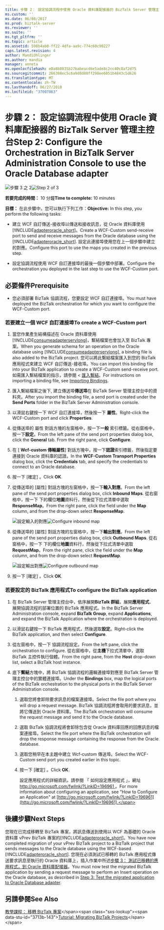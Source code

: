 ```yaml
---
title: 步驟 2： 設定協調流程中使用 Oracle 資料庫配接器的 BizTalk Server 管理主控台 |Microsoft Docs
ms.custom: ''
ms.date: 06/08/2017
ms.prod: biztalk-server
ms.reviewer: ''
ms.suite: ''
ms.tgt_pltfrm: ''
ms.topic: article
ms.assetid: 598b4ab0-ff22-4dfa-aa9c-774c60c90227
caps.latest.revision: 4
author: MandiOhlinger
ms.author: mandia
manager: anneta
ms.openlocfilehash: e0a8b8035b27babeacd6e5ade8c2cc40c8af2d75
ms.sourcegitcommit: 266308ec5c6a9d8d80ff298ee6051b4843c5d626
ms.translationtype: MT
ms.contentlocale: zh-TW
ms.lasthandoff: 06/27/2018
ms.locfileid: "37007863"
---
```

# <a name="step-2-configure-the-orchestration-in-biztalk-server-administration-console-to-use-the-oracle-database-adapter"></a><span data-ttu-id="3713b-102">步驟 2： 設定協調流程中使用 Oracle 資料庫配接器的 BizTalk Server 管理主控台</span><span class="sxs-lookup"><span data-stu-id="3713b-102">Step 2: Configure the Orchestration in BizTalk Server Administration Console to use the Oracle Database adapter</span></span>
<span data-ttu-id="3713b-103">![步驟 3 之 2](../../adapters-and-accelerators/adapter-oracle-database/media/step-2of3.gif "Step_2of3")</span><span class="sxs-lookup"><span data-stu-id="3713b-103">![Step 2 of 3](../../adapters-and-accelerators/adapter-oracle-database/media/step-2of3.gif "Step_2of3")</span></span>  
  
 <span data-ttu-id="3713b-104">**若要完成的時間：** 10 分鐘</span><span class="sxs-lookup"><span data-stu-id="3713b-104">**Time to complete:** 10 minutes</span></span>  
  
 <span data-ttu-id="3713b-105">**目標：** 在此步驟中，您可以執行下列工作：</span><span class="sxs-lookup"><span data-stu-id="3713b-105">**Objective:** In this step, you perform the following tasks:</span></span>  
  
- <span data-ttu-id="3713b-106">建立 WCF 自訂傳送-接收埠以傳送和接收訊息，從 Oracle 資料庫使用[!INCLUDE[adapteroracle_short](../../includes/adapteroracle-short-md.md)]。</span><span class="sxs-lookup"><span data-stu-id="3713b-106">Create a WCF-Custom send-receive port to send and receive messages from the Oracle database using the [!INCLUDE[adapteroracle_short](../../includes/adapteroracle-short-md.md)].</span></span> <span data-ttu-id="3713b-107">設定此連接埠使用您在上一個步驟中建立的對應。</span><span class="sxs-lookup"><span data-stu-id="3713b-107">Configure this port to use the maps you created in the previous step.</span></span>  
  
- <span data-ttu-id="3713b-108">設定協調流程使用 WCF 自訂連接埠的最後一個步驟中部署。</span><span class="sxs-lookup"><span data-stu-id="3713b-108">Configure the orchestration you deployed in the last step to use the WCF-Custom port.</span></span>  
  
## <a name="prerequisite"></a><span data-ttu-id="3713b-109">必要條件</span><span class="sxs-lookup"><span data-stu-id="3713b-109">Prerequisite</span></span>  
  
-   <span data-ttu-id="3713b-110">您必須部署 BizTalk 協調流程，您要設定 WCF 自訂連接埠。</span><span class="sxs-lookup"><span data-stu-id="3713b-110">You must have deployed the BizTalk orchestration for which you want to configure the WCF-Custom port.</span></span>  
  
### <a name="to-create-a-wcf-custom-port"></a><span data-ttu-id="3713b-111">若要建立一個 WCF 自訂連接埠</span><span class="sxs-lookup"><span data-stu-id="3713b-111">To create a WCF-Custom port</span></span>  
  
1. <span data-ttu-id="3713b-112">當您作業產生結構描述在 Oracle 資料庫使用[!INCLUDE[consumeadapterservlong](../../includes/consumeadapterservlong-md.md)]，繫結檔案也會加入至 BizTalk 專案。</span><span class="sxs-lookup"><span data-stu-id="3713b-112">When you generate schema for an operation on the Oracle database using [!INCLUDE[consumeadapterservlong](../../includes/consumeadapterservlong-md.md)], a binding file is also added to the BizTalk project.</span></span> <span data-ttu-id="3713b-113">您可以將此繫結檔案匯入到您的 BizTalk 應用程式來建立 WCF 自訂傳送-接收埠。</span><span class="sxs-lookup"><span data-stu-id="3713b-113">You can import this binding file into your BizTalk application to create a WCF-Custom send-receive port.</span></span> <span data-ttu-id="3713b-114">如需匯入繫結檔案的指示，請參閱 <<c0> [ 匯入繫結](http://msdn.microsoft.com/library/4cac9267-8bd8-453b-96b4-5c038912463f)。</span><span class="sxs-lookup"><span data-stu-id="3713b-114">For instructions on importing a binding file, see [Importing Bindings](http://msdn.microsoft.com/library/4cac9267-8bd8-453b-96b4-5c038912463f).</span></span>  
  
2. <span data-ttu-id="3713b-115">匯入繫結檔案之後下, 建立傳送埠**傳送埠**在 BizTalk Server 管理主控台中的資料夾。</span><span class="sxs-lookup"><span data-stu-id="3713b-115">After you import the binding file, a send port is created under the **Send Ports** folder in the BizTalk Server Administration console.</span></span>  
  
3. <span data-ttu-id="3713b-116">以滑鼠右鍵按一下 WCF 自訂連接埠，然後按一下 **屬性**。</span><span class="sxs-lookup"><span data-stu-id="3713b-116">Right-click the WCF-Custom port and click **Properties**.</span></span>  
  
4. <span data-ttu-id="3713b-117">從傳送埠的 屬性 對話方塊的左窗格中，按一下**一般** 索引標籤。從右窗格中，按一下**設定**。</span><span class="sxs-lookup"><span data-stu-id="3713b-117">From the left pane of the send port properties dialog box, click the **General** tab. From the right pane, click **Configure**.</span></span>  
  
5. <span data-ttu-id="3713b-118">在 [ **Wcf-custom 傳輸屬性**] 對話方塊中，按一下**認證**索引標籤，然後指定要連接到 Oracle 資料庫的認證。</span><span class="sxs-lookup"><span data-stu-id="3713b-118">In the **WCF-Custom Transport Properties** dialog box, click the **Credentials** tab, and specify the credentials to connect to an Oracle database.</span></span>  
  
6. <span data-ttu-id="3713b-119">按一下 [確定] 。</span><span class="sxs-lookup"><span data-stu-id="3713b-119">Click **OK**.</span></span>  
  
7. <span data-ttu-id="3713b-120">從傳送埠的 [屬性] 對話方塊的左窗格中，按一下**輸入對應**。</span><span class="sxs-lookup"><span data-stu-id="3713b-120">From the left pane of the send port properties dialog box, click **Inbound Maps**.</span></span> <span data-ttu-id="3713b-121">從右窗格中，按一下 下的欄位**地圖**資料行，然後從下拉式清單中選取**ResponseMap**。</span><span class="sxs-lookup"><span data-stu-id="3713b-121">From the right pane, click the field under the **Map** column, and from the drop-down select **ResponseMap**.</span></span>  
  
    <span data-ttu-id="3713b-122">![設定輸入的對應](../../adapters-and-accelerators/adapter-oracle-database/media/a5e49da1-fe34-46fe-80ca-9316d217171a.gif "a5e49da1-fe34-46fe-80ca-9316d217171a")</span><span class="sxs-lookup"><span data-stu-id="3713b-122">![Configure inbound map](../../adapters-and-accelerators/adapter-oracle-database/media/a5e49da1-fe34-46fe-80ca-9316d217171a.gif "a5e49da1-fe34-46fe-80ca-9316d217171a")</span></span>  
  
8. <span data-ttu-id="3713b-123">從傳送埠的 [屬性] 對話方塊的左窗格中，按一下**輸出對應**。</span><span class="sxs-lookup"><span data-stu-id="3713b-123">From the left pane of the send port properties dialog box, click **Outbound Maps**.</span></span> <span data-ttu-id="3713b-124">從右窗格中，按一下 下的欄位**地圖**資料行，然後從下拉式清單中選取**RequestMap**。</span><span class="sxs-lookup"><span data-stu-id="3713b-124">From the right pane, click the field under the **Map** column, and from the drop-down select **RequestMap**.</span></span>  
  
    <span data-ttu-id="3713b-125">![設定輸出對應](../../adapters-and-accelerators/adapter-oracle-database/media/697b23d8-4231-4718-8a52-8013fac35e3e.gif "697b23d8-4231-4718-8a52-8013fac35e3e")</span><span class="sxs-lookup"><span data-stu-id="3713b-125">![Configure outbound map](../../adapters-and-accelerators/adapter-oracle-database/media/697b23d8-4231-4718-8a52-8013fac35e3e.gif "697b23d8-4231-4718-8a52-8013fac35e3e")</span></span>  
  
9. <span data-ttu-id="3713b-126">按一下 [確定] 。</span><span class="sxs-lookup"><span data-stu-id="3713b-126">Click **OK**.</span></span>  
  
### <a name="to-configure-the-biztalk-application"></a><span data-ttu-id="3713b-127">若要設定的 BizTalk 應用程式</span><span class="sxs-lookup"><span data-stu-id="3713b-127">To configure the BizTalk application</span></span>  
  
1. <span data-ttu-id="3713b-128">在 BizTalk Server 管理主控台中，依序展開**BizTalk 群組**，展開**應用程式**、 展開協調流程的部署位置的 BizTalk 應用程式。</span><span class="sxs-lookup"><span data-stu-id="3713b-128">In the BizTalk Server Administration console, expand **BizTalk Group**, expand **Applications**, and expand the BizTalk Application where the orchestration is deployed.</span></span>  
  
2. <span data-ttu-id="3713b-129">以滑鼠右鍵按一下 BizTalk 應用程式，然後選取**設定**。</span><span class="sxs-lookup"><span data-stu-id="3713b-129">Right-click the BizTalk application, and then select **Configure**.</span></span>  
  
3. <span data-ttu-id="3713b-130">從左窗格中，按一下 協調流程設定。</span><span class="sxs-lookup"><span data-stu-id="3713b-130">From the left pane, click the orchestration to configure.</span></span> <span data-ttu-id="3713b-131">從右窗格中，從**主機**下拉式清單中，選取 BizTalk 主控件執行個體。</span><span class="sxs-lookup"><span data-stu-id="3713b-131">From the right pane, from the **Host** drop-down list, select a BizTalk host instance.</span></span>  
  
4. <span data-ttu-id="3713b-132">底下**繫結**方塊中，將 BizTalk 協調流程的邏輯連接埠對應至 BizTalk Server 管理主控台中的實體連接埠。</span><span class="sxs-lookup"><span data-stu-id="3713b-132">Under the **Bindings** box, map the logical ports of the BizTalk orchestration to the physical ports in the BizTalk Server Administration console.</span></span>  
  
   1. <span data-ttu-id="3713b-133">選取您將會卸除要求訊息的檔案連接埠。</span><span class="sxs-lookup"><span data-stu-id="3713b-133">Select the file port where you will drop a request message.</span></span> <span data-ttu-id="3713b-134">BizTalk 協調流程將會取用的要求訊息，並將它傳送到 Oracle 資料庫。</span><span class="sxs-lookup"><span data-stu-id="3713b-134">The BizTalk orchestration will consume the request message and send it to the Oracle database.</span></span>  
  
   2. <span data-ttu-id="3713b-135">選取 BizTalk 協調流程將會卸除包含從 Oracle 資料庫回應的回應訊息的檔案連接埠。</span><span class="sxs-lookup"><span data-stu-id="3713b-135">Select the file port where the BizTalk orchestration will drop the response message containing the response from the Oracle database.</span></span>  
  
   3. <span data-ttu-id="3713b-136">選取您稍早在本主題中建立 Wcf-custom 傳送埠。</span><span class="sxs-lookup"><span data-stu-id="3713b-136">Select the WCF-Custom send port you created earlier in this topic.</span></span>  
  
   4. <span data-ttu-id="3713b-137">按一下 [確定] 。</span><span class="sxs-lookup"><span data-stu-id="3713b-137">Click **OK**.</span></span>  
  
      <span data-ttu-id="3713b-138">設定應用程式的詳細資訊，請參閱 「 如何設定應用程式 」，網址[ http://go.microsoft.com/fwlink/?LinkID=196961 ](http://go.microsoft.com/fwlink/?LinkID=196961)。</span><span class="sxs-lookup"><span data-stu-id="3713b-138">For more information about configuring an application, see "How to Configure an Application" at [http://go.microsoft.com/fwlink/?LinkID=196961](http://go.microsoft.com/fwlink/?LinkID=196961).</span></span>  
  
## <a name="next-steps"></a><span data-ttu-id="3713b-139">後續步驟</span><span class="sxs-lookup"><span data-stu-id="3713b-139">Next Steps</span></span>  
 <span data-ttu-id="3713b-140">您現在已完成移轉至 BizTalk 專案，將訊息傳送到使用以 WCF 為基礎的 Oracle 資料庫 vPrev BizTalk 專案的[!INCLUDE[adapteroracle_short](../../includes/adapteroracle-short-md.md)]。</span><span class="sxs-lookup"><span data-stu-id="3713b-140">You have now completed migration of your vPrev BizTalk project to a BizTalk project that sends messages to the Oracle database using the WCF-based [!INCLUDE[adapteroracle_short](../../includes/adapteroracle-short-md.md)].</span></span> <span data-ttu-id="3713b-141">您現在必須測試已移轉的 BizTalk 應用程式傳送要求訊息至執行的 Oracle 資料庫上，插入作業中所述[步驟 3： 測試已移轉的應用程式，到 Oracle 資料庫配接器](../../adapters-and-accelerators/adapter-oracle-database/step-3-test-the-migrated-application-to-oracle-database-adapter.md)。</span><span class="sxs-lookup"><span data-stu-id="3713b-141">You must now test the migrated BizTalk application by sending a request message to perform an Insert operation on the Oracle database, as described in [Step 3: Test the migrated application to Oracle Database adapter](../../adapters-and-accelerators/adapter-oracle-database/step-3-test-the-migrated-application-to-oracle-database-adapter.md).</span></span>  
  
## <a name="see-also"></a><span data-ttu-id="3713b-142">另請參閱</span><span class="sxs-lookup"><span data-stu-id="3713b-142">See Also</span></span>  
 <span data-ttu-id="3713b-143">[教學課程： 移轉 BizTalk 專案](https://msdn.microsoft.com/library/dd788186(v=bts.80).aspx)</span><span class="sxs-lookup"><span data-stu-id="3713b-143">[Tutorial: Migrating BizTalk Projects](https://msdn.microsoft.com/library/dd788186(v=bts.80).aspx)</span></span>